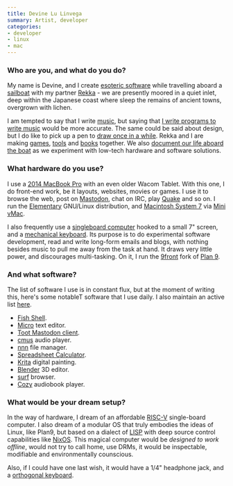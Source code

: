 ```yaml
---
title: Devine Lu Linvega
summary: Artist, developer
categories:
- developer
- linux
- mac
---
```


### Who are you, and what do you do?

My name is Devine, and I create [esoteric software](https://wiki.xxiivv.com/software "Devine's software.") while travelling aboard a [sailboat](https://100r.co/pages/pino.html "Devine and Rekka's house/boat page.") with my partner [Rekka](https://usesthis.com/interviews/rekka.bell/ "Rekka's Uses This interview.") - we are presently moored in a quiet inlet, deep within the Japanese coast where sleep the remains of ancient towns, overgrown with lichen. 

I am tempted to say that I write [music](https://wiki.xxiivv.com/Audio "Devine's music."), but saying that [I write programs to write music][orca] would be more accurate. The same could be said about design, but I do like to pick up a pen to [draw once in a while](https://wiki.xxiivv.com/Artwork "Devine's artwork."). Rekka and I are making [games](https://100r.co/pages/games.html "Devine and Rekka's games."), [tools](https://100r.co/pages/tools.html "Devine and Rekka's software tools.") and [books](https://100r.co/pages/books.html "Devine and Rekka's books.") together. We also [document our life aboard the boat](http://youtube.com/hundredrabbits "Devine and Rekka's YouTube channel.") as we experiment with low-tech hardware and software solutions.

### What hardware do you use?

I use a [2014 MacBook Pro][macbook-pro] with an even older Wacom Tablet. With this one, I do front-end work, be it layouts, websites, movies or games. I use it to browse the web, post on [Mastodon](https://merveilles.town/@neauoire/ "Devine's Mastodon account."), chat on IRC, play [Quake][] and so on. I run the [Elementary][elementary-os] GNU/Linux distribution, and [Macintosh System 7][system-7] via [Mini vMac][mini-vmac].

I also frequently use a [singleboard computer][raspberry-pi-3b-plus] hooked to a small 7" screen, and a [mechanical keyboard](https://wiki.xxiivv.com/Keyboard "Devine's mechanical keyboard page."). Its purpose is to do experimental software development, read and write long-form emails and blogs, with nothing besides music to pull me away from the task at hand. It draws very little power, and discourages multi-tasking. On it, I run the [9front][] fork of [Plan 9][plan-9].

### And what software?

The list of software I use is in constant flux, but at the moment of writing this, here's some notableT software that I use daily. I also maintain an active list [here](https://wiki.xxiivv.com/computer "Devine's current gear list.").

- [Fish Shell][fish].
- [Micro][] text editor.
- [Toot Mastodon client][toot].
- [cmus][] audio player.
- [nnn][] file manager.
- [Spreadsheet Calculator][sc-im].
- [Krita][] digital painting.
- [Blender][] 3D editor.
- [surf][] browser.
- [Cozy][] audiobook player.

### What would be your dream setup?

In the way of hardware, I dream of an affordable [RISC-V](https://en.wikipedia.org/wiki/RISC-V "The Wikipedia entry for RISC-V.") single-board computer. I also dream of a modular OS that truly embodies the ideas of Linux, like Plan9, but based on a dialect of [LISP][] with deep source control capabilities like [NixOS][]. This magical computer would be _designed to work offline_, would not try to call home, use DRMs, it would be inspectable, modifiable and environmentally counscious.

Also, if I could have one last wish, it would have a 1/4" headphone jack, and a [orthogonal keyboard](https://olkb.com/planck).

[orca]: https://wiki.xxiivv.com/#orca "A live programmable audio app."
[macbook-pro]: https://www.apple.com/macbook-pro/ "A laptop."
[quake]: https://en.wikipedia.org/wiki/Quake_(video_game) "A first person shooter game."
[elementary-os]: https://elementary.io/ "A Linux operating system."
[system-7]: https://en.wikipedia.org/wiki/System_7 "An old operating system for early Macs."
[mini-vmac]: https://www.gryphel.com/c/minivmac/ "Mac emulation software."
[raspberry-pi-3b-plus]: https://www.raspberrypi.org/magpi/raspberry-pi-3bplus-specs-benchmarks/ "A tiny computer."
[9front]: http://9front.org/ "A fork of Plan 9."
[plan-9]: https://en.wikipedia.org/wiki/Plan_9_from_Bell_Labs "A distributed operating system."
[fish]: http://fishshell.com/ "A command-line shell."
[micro]: https://micro-editor.github.io/ "A command-line text editor."
[toot]: https://github.com/ihabunek/toot "A command line Mastodon client."
[cmus]: https://cmus.github.io/ "A command line audio player."
[nnn]: https://github.com/jarun/nnn "A command line file manager."
[sc-im]: https://github.com/andmarti1424/sc-im "A command line spreadsheet tool."
[krita]: https://krita.org/ "An open-source image editor."
[blender]: https://www.blender.org/ "A free, open-source 3D renderer."
[surf]: https://surf.suckless.org/ "A web browser for Linux."
[cozy]: https://cozy.geigi.de/ "An audiobook player for Linux."
[lisp]: https://en.wikipedia.org/wiki/Lisp_(programming_language) "An old programming language."
[nixos]: https://nixos.org/ "A Linux distribution."
